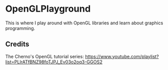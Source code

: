 # OpenGLPlayground

This is where I play around with OpenGL libraries and learn about graphics programming.

## Credits

The Cherno's OpenGL tutorial series: https://www.youtube.com/playlist?list=PLlrATfBNZ98foTJPJ_Ev03o2oq3-GGOS2